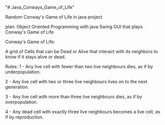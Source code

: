 "# Java_Conways_Game_of_Life" 

Random Conway's Game of Life in java project

plan:
Object Oriented Programming with java Swing GUI that plays Conway's Game of Life

Conway's Game of Life:

A grid of Cells that can be Dead or Alive that interact with its neighbors to know if it stays alive or dead.

Rules:
1 - Any live cell with fewer than two live neighbours dies, as if by underpopulation.

2 - Any live cell with two or three live neighbours lives on to the next generation.

3 - Any live cell with more than three live neighbours dies, as if by overpopulation.

4 - Any dead cell with exactly three live neighbours becomes a live cell, as if by reproduction.